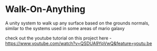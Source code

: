 # Walk-On-Anything
A unity system to walk up any surface based on the grounds normals, similar to the systems used in some areas of mario galaxy

check out the youtube tutorial on this project here - https://www.youtube.com/watch?v=QSDUA9YpVwQ&feature=youtu.be 

